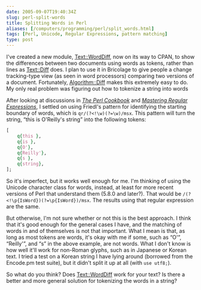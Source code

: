 ```yaml
--- 
date: 2005-09-07T19:40:34Z
slug: perl-split-words
title: Splitting Words in Perl
aliases: [/computers/programming/perl/split_words.html]
tags: [Perl, Unicode, Regular Expressions, pattern matching]
type: post
---
```


I've created a new module, [Text::WordDiff], now on its way to CPAN, to show the
differences between two documents using words as tokens, rather than lines as
[Text::Diff] does. I plan to use it in Bricolage to give people a change
tracking-type view (as seen in word processors) comparing two versions of a
document. Fortunately, [Algorithm::Diff] makes this extremely easy to do. My
only real problem was figuring out how to tokenize a string into words

After looking at discussions in [*The Perl Cookbook*] and [*Mastering Regular
Expressions*], I settled on using Friedl's pattern for identifying the starting
boundary of words, which is `qr/(?<!\w)(?=\w)/msx`. This pattern will turn the
string, “this is O'Reilly's string” into the following tokens:

``` perl
[
    q{this },
    q{is },
    q{O'},
    q{Reilly'},
    q{s },
    q{string},
];
```

So it's imperfect, but it works well enough for me. I'm thinking of using the
Unicode character class for words, instead, at least for more recent versions of
Perl that understand them (5.8.0 and later?). That would be
`/(?<!\p{IsWord})(?=\p{IsWord})/msx`. The results using that regular expression
are the same.

But otherwise, I'm not sure whether or not this is the best approach. I think
that it's good enough for the general cases I have, and the matching of words in
and of themselves is not that important. What I mean is that, as long as most
tokens are words, it's okay with me if some, such as “O'”, “Reilly'”, and “s” in
the above example, are not words. What I don't know is how well it'll work for
non-Roman glyphs, such as in Japanese or Korean text. I tried a test on a Korean
string I have lying around (borrowed from the Encode.pm test suite), but it
didn't split it up at all (with `use utf8;`).

So what do you think? Does [Text::WordDiff] work for your text? Is there a
better and more general solution for tokenizing the words in a string?

  [Text::WordDiff]: http://search.cpan.org/dist/Text-WordDiff/
    "Text::WordDiff on CPAN"
  [Text::Diff]: http://search.cpan.org/dist/Text-Diff/ "Text::Diff on CPAN"
  [Algorithm::Diff]: http://search.cpan.org/dist/Algorithm-Diff/
    "Algorithm::Diff on CPAN"
  [*The Perl Cookbook*]: https://www.amazon.com/exec/obidos/ASIN/0596003137/justatheory-20
    "Buy “The Perl Cookbook” on Amazon.com"
  [*Mastering Regular Expressions*]: https://www.amazon.com/exec/obidos/ASIN/0596002890/justatheory-20
    "Buy “Mastering Regular Expressions” on Amazon.com"
